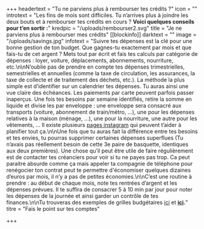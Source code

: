 +++
headertext = "Tu ne parviens plus à rembourser tes crédits ?"
icon = ""
introtext = "Les fins de mois sont difficiles. Tu n’arrives plus à joindre les deux bouts et à rembourser tes crédits en cours ? **Voici quelques conseils pour t’en sortir :**"
kredpic = "/uploads/rembourser2.svg"
title = "Je ne parviens plus à rembourser mes crédits"
[[blockinfo]]
darktext = ""
image = "/uploads/savings.jpg"
infotext = "Suivre tes dépenses est la clé pour une bonne gestion de ton budget. Que gagnes-tu exactement par mois et que fais-tu de cet argent ? Mets tout par écrit et fais tes calculs par catégorie de dépenses : loyer, voiture, déplacements, abonnements, nourriture, etc.\n\nN’oublie pas de prendre en compte tes dépenses trimestrielles, semestrielles et annuelles (comme la taxe de circulation, les assurances, la taxe de collecte et de traitement des déchets, etc.). La méthode la plus simple est d’identifier sur un calendrier tes dépenses. Tu auras ainsi une vue claire des échéances. Les paiements par carte peuvent parfois passer inaperçus. Une fois tes besoins par semaine identifiés, retire la somme en liquide et divise les par enveloppe : une enveloppe sera consacré aux transports (voiture, abonnement de train/métro, …), une pour les dépenses relatives à la maison (ménage, …), une pour la nourriture, une autre pour les vêtements, ... Il existe plusieurs [pages instagram](https://www.flair.be/fr/lifestyle/budget-planning-la-nouvelle-tendance-sur-instagram/) qui peuvent t’aider à planifier tout ça.\n\nUne fois que tu auras fait la différence entre tes besoins et tes envies, tu pourras supprimer certaines dépenses superflues (Tu n’avais pas réellement besoin de cette 3e paire de basquette, identiques aux deux premières). Une chose qu’il peut être utile de faire régulièrement est de contacter tes créanciers pour voir si tu ne payes pas trop. Ca peut paraitre absurde comme ça mais appeler ta compagnie de téléphone pour renégocier ton contrat peut te permettre d'économiser quelques dizaines d’euros par mois, il n’y a pas de petites économies.\n\nC’est une routine à prendre : au début de chaque mois, note tes rentrées d’argent et les dépenses prévues. Il te suffira de consacrer 5 à 10 min par jour pour noter les dépenses de la journée et ainsi garder un contrôle de tes finances.\n\nTu trouveras des exemples de grilles budgétaires [ici](http://socialsante.wallonie.be/surendettement/citoyen/calcul_budget_public/) et [**ici**](http://www.checkyourbudget.be/spip.php?rubrique27&lang=fr)**.**"
titre = "Fais le point sur tes comptes"

+++
